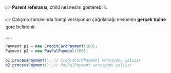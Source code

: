 👉 **Parent referansı**, child nesnesini gösterebilir.

👉 Çalışma zamanında hangi versiyonun çağrılacağı nesnenin **gerçek tipine** göre belirlenir.

.....

```java
Payment p1 = new CreditCardPayment(100);
Payment p2 = new PayPalPayment(200);

p1.processPayment(); // CreditCardPayment versiyonu çalışır
p2.processPayment(); // PayPalPayment versiyonu çalışır
```